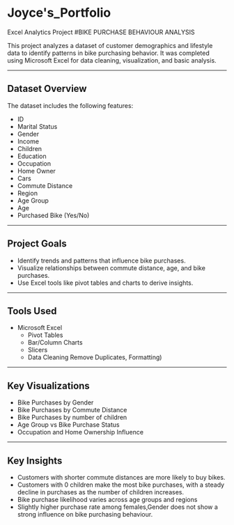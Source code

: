 # Joyce's_Portfolio
Excel Analytics Project #BIKE PURCHASE BEHAVIOUR ANALYSIS

This project analyzes a dataset of customer demographics and lifestyle data to identify patterns in bike purchasing behavior. It was completed using Microsoft Excel for data cleaning, visualization, and basic analysis.

---

## Dataset Overview

The dataset includes the following features:
- ID
- Marital Status
- Gender
- Income
- Children
- Education
- Occupation
- Home Owner
- Cars
- Commute Distance
- Region
- Age Group
- Age
- Purchased Bike (Yes/No)

---

## Project Goals 

- Identify trends and patterns that influence bike purchases.
- Visualize relationships between commute distance, age, and bike purchases.
- Use Excel tools like pivot tables and charts to derive insights.

---

## Tools Used

- Microsoft Excel
  - Pivot Tables
  - Bar/Column Charts
  - Slicers
  - Data Cleaning  Remove Duplicates, Formatting)

---

## Key Visualizations

- Bike Purchases by Gender
- Bike Purchases by Commute Distance
- Bike Purchases by number of children
- Age Group vs Bike Purchase Status
- Occupation and Home Ownership Influence

---

## Key Insights

- Customers with shorter commute distances are more likely to buy bikes.
- Customers with 0 children make the most bike purchases, with a steady decline in purchases as the number of children increases.
- Bike purchase likelihood varies across age groups and regions
- Slightly higher purchase rate among females,Gender does not show a strong influence on bike purchasing behaviour.




